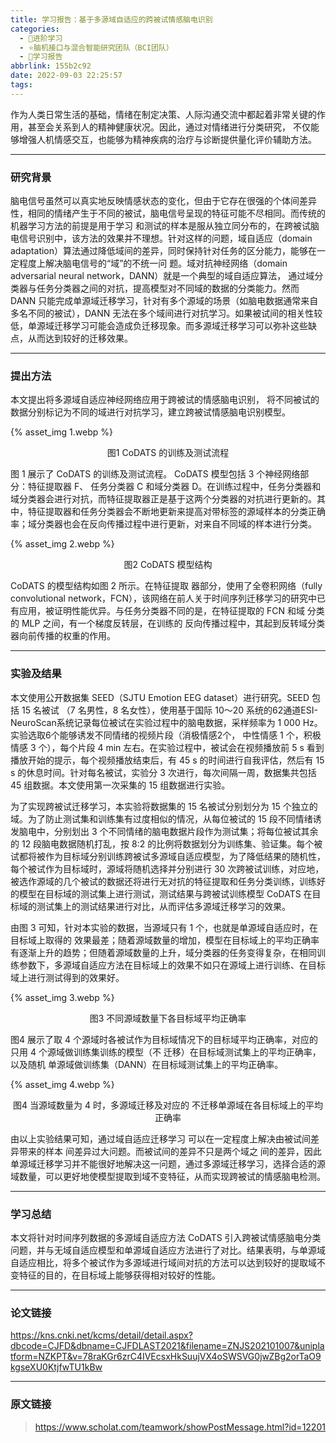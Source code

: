 ```yaml
---
title: 学习报告：基于多源域自适应的跨被试情感脑电识别
categories:
  - 🌙进阶学习
  - ⭐脑机接口与混合智能研究团队（BCI团队）
  - 💫学习报告
abbrlink: 155b2c92
date: 2022-09-03 22:25:57
tags:
---
```


作为人类日常生活的基础，情绪在制定决策、人际沟通交流中都起着非常关键的作用，甚至会关系到人的精神健康状况。因此，通过对情绪进行分类研究， 不仅能够增强人机情感交互，也能够为精神疾病的治疗与诊断提供量化评价辅助方法。

<!--more-->

***

### 研究背景

脑电信号虽然可以真实地反映情感状态的变化，但由于它存在很强的个体间差异性，相同的情绪产生于不同的被试，脑电信号呈现的特征可能不尽相同。而传统的机器学习方法的前提是用于学习 和测试的样本是服从独立同分布的，在跨被试脑电信号识别中，该方法的效果并不理想。针对这样的问题，域自适应（domain adaptation）算法通过降低域间的差异，同时保持针对任务的区分能力，能够在一定程度上解决脑电信号的“域”的不统一问 题。域对抗神经网络（domain adversarial neural network，DANN）就是一个典型的域自适应算法， 通过域分类器与任务分类器之间的对抗，提高模型对不同域的数据的分类能力。然而 DANN 只能完成单源域迁移学习，针对有多个源域的场景（如脑电数据通常来自多名不同的被试），DANN 无法在多个域间进行对抗学习。如果被试间的相关性较低，单源域迁移学习可能会造成负迁移现象。而多源域迁移学习可以弥补这些缺点，从而达到较好的迁移效果。

***

### 提出方法

本文提出将多源域自适应神经网络应用于跨被试的情感脑电识别， 将不同被试的数据分别标记为不同的域进行对抗学习，建立跨被试情感脑电识别模型。

{% asset_img 1.webp %}
<div align='center'>图1 CoDATS 的训练及测试流程</div>

图 1 展示了 CoDATS 的训练及测试流程。 CoDATS 模型包括 3 个神经网络部分：特征提取器 F、 任务分类器 C 和域分类器 D。在训练过程中，任务分类器和域分类器会进行对抗，而特征提取器正是基于这两个分类器的对抗进行更新的。其中，特征提取器和任务分类器会不断地更新来提高对带标签的源域样本的分类正确率；域分类器也会在反向传播过程中进行更新，对来自不同域的样本进行分类。

{% asset_img 2.webp %}
<div align='center'>图2 CoDATS 模型结构</div>

CoDATS 的模型结构如图 2 所示。在特征提取 器部分，使用了全卷积网络（fully convolutional network，FCN），该网络在前人关于时间序列迁移学习的研究中已有应用，被证明性能优异。与任务分类器不同的是，在特征提取的 FCN 和域 分类的 MLP 之间，有一个梯度反转层，在训练的 反向传播过程中，其起到反转域分类器向前传播的权重的作用。

***

### 实验及结果

本文使用公开数据集 SEED（SJTU Emotion EEG dataset）进行研究。SEED 包括 15 名被试 （7 名男性，8 名女性），使用基于国际 10～20 系统的62通道ESI-NeuroScan系统记录每位被试在实验过程中的脑电数据，采样频率为 1 000 Hz。实验选取6个能够诱发不同情绪的视频片段（消极情感2个， 中性情感 1 个，积极情感 3 个），每个片段 4 min 左右。在实验过程中，被试会在视频播放前 5 s 看到播放开始的提示，每个视频播放结束后，有 45 s 的时间进行自我评估，然后有 15 s 的休息时间。针对每名被试，实验分 3 次进行，每次间隔一周，数据集共包括 45 组数据。本文使用第一次采集的 15 组数据进行实验。

为了实现跨被试迁移学习，本实验将数据集的 15 名被试分别划分为 15 个独立的域。为了防止测试集和训练集有过度相似的情况，从每位被试的 15 段不同情绪诱发脑电中，分别划出 3 个不同情绪的脑电数据片段作为测试集；将每位被试其余的 12 段脑电数据随机打乱，按 8:2 的比例将数据划分为训练集、验证集。每个被试都将被作为目标域分别训练跨被试多源域自适应模型，为了降低结果的随机性，每个被试作为目标域时，源域将随机选择并分别进行 30 次跨被试训练，对应地，被选作源域的几个被试的数据还将进行无对抗的特征提取和任务分类训练，训练好的模型在目标域的测试集上进行测试，测试结果与跨被试训练模型 CoDATS 在目标域的测试集上的测试结果进行对比，从而评估多源域迁移学习的效果。

由图 3 可知，针对本实验的数据，当源域只有 1 个，也就是单源域自适应时，在目标域上取得的 效果最差；随着源域数量的增加，模型在目标域上的平均正确率有逐渐上升的趋势；但随着源域数量的上升，域分类器的任务变得复杂，在相同训练参数下，多源域自适应方法在目标域上的效果不如只在源域上进行训练、在目标域上进行测试得到的效果好。

{% asset_img 3.webp %}
<div align='center'>图3 不同源域数量下各目标域平均正确率</div>

图4 展示了取 4 个源域时各被试作为目标域情况下的目标域平均正确率，对应的只用 4 个源域做训练集训练的模型（不 迁移）在目标域测试集上的平均正确率，以及随机 单源域做训练集（DANN）在目标域测试集上的平均正确率。

{% asset_img 4.webp %}
<div align='center'>图4 当源域数量为 4 时，多源域迁移及对应的 不迁移单源域在各目标域上的平均正确率</div>

由以上实验结果可知，通过域自适应迁移学习 可以在一定程度上解决由被试间差异带来的样本 间差异过大问题。而被试间的差异不只是两个域之 间的差异，因此单源域迁移学习并不能很好地解决这一问题，通过多源域迁移学习，选择合适的源域数量，可以更好地使模型提取到域不变特征，从而实现跨被试的情感脑电检测。

***

### 学习总结

本文将针对时间序列数据的多源域自适应方法 CoDATS 引入跨被试情感脑电分类问题，并与无域自适应模型和单源域自适应方法进行了对比。结果表明，与单源域自适应相比，将多个被试作为多源域进行域间对抗的方法可以达到较好的提取域不变特征的目的，在目标域上能够获得相对较好的性能。

***

### 论文链接

https://kns.cnki.net/kcms/detail/detail.aspx?dbcode=CJFD&dbname=CJFDLAST2021&filename=ZNJS202101007&uniplatform=NZKPT&v=78raKGr6zrC4IVEcsxHkSuujVX4oSWSVG0jwZBg2orTaO9kgseXU0KtjfwTU1kBw

***

### 原文链接

> <https://www.scholat.com/teamwork/showPostMessage.html?id=12201>
